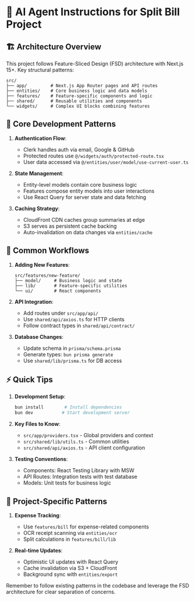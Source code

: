 # 🤖 AI Agent Instructions for Split Bill Project

## 🏗️ Architecture Overview

This project follows Feature-Sliced Design (FSD) architecture with Next.js 15+. Key structural patterns:

```
src/
├── app/         # Next.js App Router pages and API routes
├── entities/    # Core business logic and data models
├── features/    # Feature-specific components and logic
├── shared/      # Reusable utilities and components
└── widgets/     # Complex UI blocks combining features
```

## 🔑 Core Development Patterns

1. **Authentication Flow**:
   - Clerk handles auth via email, Google & GitHub
   - Protected routes use `@/widgets/auth/protected-route.tsx`
   - User data accessed via `@/entities/user/model/use-current-user.ts`

2. **State Management**:
   - Entity-level models contain core business logic
   - Features compose entity models into user interactions
   - Use React Query for server state and data fetching

3. **Caching Strategy**:
   - CloudFront CDN caches group summaries at edge
   - S3 serves as persistent cache backing
   - Auto-invalidation on data changes via `entities/cache`

## 🔄 Common Workflows

1. **Adding New Features**:
   ```
   src/features/new-feature/
   ├── model/     # Business logic and state
   ├── lib/       # Feature-specific utilities
   └── ui/        # React components
   ```

2. **API Integration**:
   - Add routes under `src/app/api/`
   - Use `shared/api/axios.ts` for HTTP clients
   - Follow contract types in `shared/api/contract/`

3. **Database Changes**:
   - Update schema in `prisma/schema.prisma`
   - Generate types: `bun prisma generate`
   - Use `shared/lib/prisma.ts` for DB access

## ⚡ Quick Tips

1. **Development Setup**:
   ```bash
   bun install        # Install dependencies
   bun dev           # Start development server
   ```

2. **Key Files to Know**:
   - `src/app/providers.tsx` - Global providers and context
   - `src/shared/lib/utils.ts` - Common utilities
   - `src/shared/api/axios.ts` - API client configuration

3. **Testing Conventions**:
   - Components: React Testing Library with MSW
   - API Routes: Integration tests with test database
   - Models: Unit tests for business logic

## 🎯 Project-Specific Patterns

1. **Expense Tracking**:
   - Use `features/bill` for expense-related components
   - OCR receipt scanning via `entities/ocr`
   - Split calculations in `features/bill/lib`

2. **Real-time Updates**:
   - Optimistic UI updates with React Query
   - Cache invalidation via S3 + CloudFront
   - Background sync with `entities/export`

Remember to follow existing patterns in the codebase and leverage the FSD architecture for clear separation of concerns.